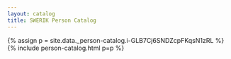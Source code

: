 ```yaml
---
layout: catalog
title: SWERIK Person Catalog
---
```

{% assign p = site.data._person-catalog.i-GLB7Cj6SNDZcpFKqsN1zRL %}
{% include person-catalog.html p=p %}

